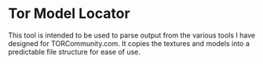 # Tor Model Locator

This tool is intended to be used to parse output from the various tools I have designed for TORCommunity.com. It copies the textures and models into a predictable file structure for ease of use.